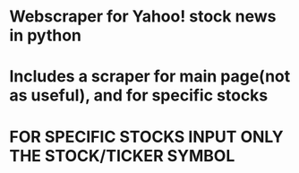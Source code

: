 # Webscraper for Yahoo! stock news in python
# Includes a scraper for main page(not as useful), and for specific stocks
# FOR SPECIFIC STOCKS INPUT ONLY THE STOCK/TICKER SYMBOL
